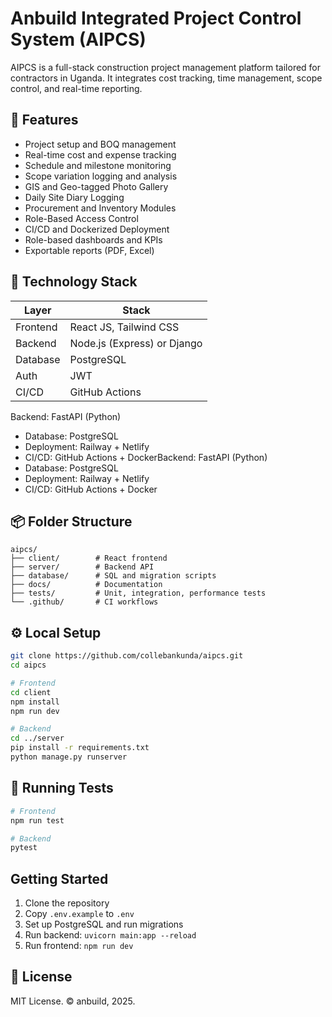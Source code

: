 
# Anbuild Integrated Project Control System (AIPCS)

AIPCS is a full-stack construction project management platform tailored for contractors in Uganda. It integrates cost tracking, time management, scope control, and real-time reporting.


## 🚀 Features

- Project setup and BOQ management
- Real-time cost and expense tracking
- Schedule and milestone monitoring
- Scope variation logging and analysis
- GIS and Geo-tagged Photo Gallery
- Daily Site Diary Logging
- Procurement and Inventory Modules
- Role-Based Access Control
- CI/CD and Dockerized Deployment
- Role-based dashboards and KPIs
- Exportable reports (PDF, Excel)

## 🧱 Technology Stack

| Layer     | Stack                       |
|-----------|-----------------------------|
| Frontend  | React JS, Tailwind CSS      |
| Backend   | Node.js (Express) or Django |
| Database  | PostgreSQL                  |
| Auth      | JWT                         |
| CI/CD     | GitHub Actions              |
Backend: FastAPI (Python)
- Database: PostgreSQL
- Deployment: Railway + Netlify
- CI/CD: GitHub Actions + DockerBackend: FastAPI (Python)
- Database: PostgreSQL
- Deployment: Railway + Netlify
- CI/CD: GitHub Actions + Docker

## 📦 Folder Structure

```
aipcs/
├── client/        # React frontend
├── server/        # Backend API
├── database/      # SQL and migration scripts
├── docs/          # Documentation
├── tests/         # Unit, integration, performance tests
└── .github/       # CI workflows
```

## ⚙️ Local Setup

```bash
git clone https://github.com/collebankunda/aipcs.git
cd aipcs

# Frontend
cd client
npm install
npm run dev

# Backend
cd ../server
pip install -r requirements.txt
python manage.py runserver
```

## 🧪 Running Tests

```bash
# Frontend
npm run test

# Backend
pytest
```
## Getting Started

1. Clone the repository
2. Copy `.env.example` to `.env`
3. Set up PostgreSQL and run migrations
4. Run backend: `uvicorn main:app --reload`
5. Run frontend: `npm run dev`

## 📄 License

MIT License. © anbuild, 2025.
